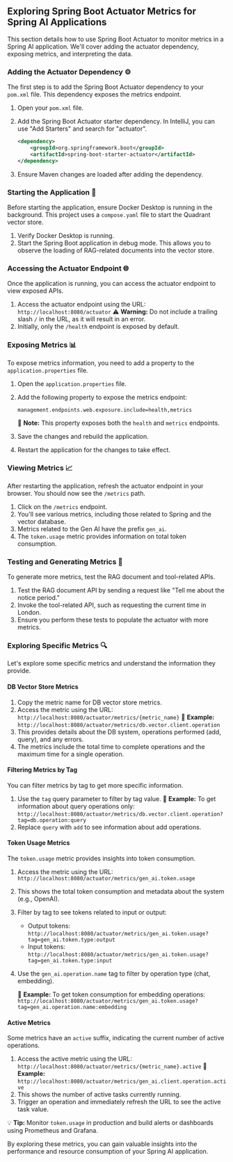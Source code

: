 ## Exploring Spring Boot Actuator Metrics for Spring AI Applications

This section details how to use Spring Boot Actuator to monitor metrics in a Spring AI application. We'll cover adding the actuator dependency, exposing metrics, and interpreting the data.

### Adding the Actuator Dependency ⚙️

The first step is to add the Spring Boot Actuator dependency to your `pom.xml` file. This dependency exposes the metrics endpoint.

1.  Open your `pom.xml` file.
2.  Add the Spring Boot Actuator starter dependency.  In IntelliJ, you can use "Add Starters" and search for "actuator".

    ```xml
    <dependency>
        <groupId>org.springframework.boot</groupId>
        <artifactId>spring-boot-starter-actuator</artifactId>
    </dependency>
    ```

3.  Ensure Maven changes are loaded after adding the dependency.

### Starting the Application 🚀

Before starting the application, ensure Docker Desktop is running in the background. This project uses a `compose.yaml` file to start the Quadrant vector store.

1.  Verify Docker Desktop is running.
2.  Start the Spring Boot application in debug mode. This allows you to observe the loading of RAG-related documents into the vector store.

### Accessing the Actuator Endpoint 🌐

Once the application is running, you can access the actuator endpoint to view exposed APIs.

1.  Access the actuator endpoint using the URL: `http://localhost:8080/actuator`
    ⚠️ **Warning:** Do not include a trailing slash `/` in the URL, as it will result in an error.
2.  Initially, only the `/health` endpoint is exposed by default.

### Exposing Metrics 📊

To expose metrics information, you need to add a property to the `application.properties` file.

1.  Open the `application.properties` file.
2.  Add the following property to expose the metrics endpoint:

    ```properties
    management.endpoints.web.exposure.include=health,metrics
    ```

    📝 **Note:** This property exposes both the `health` and `metrics` endpoints.
3.  Save the changes and rebuild the application.
4.  Restart the application for the changes to take effect.

### Viewing Metrics 📈

After restarting the application, refresh the actuator endpoint in your browser. You should now see the `/metrics` path.

1.  Click on the `/metrics` endpoint.
2.  You'll see various metrics, including those related to Spring and the vector database.
3.  Metrics related to the Gen AI have the prefix `gen_ai`.
4.  The `token.usage` metric provides information on total token consumption.

### Testing and Generating Metrics 🧪

To generate more metrics, test the RAG document and tool-related APIs.

1.  Test the RAG document API by sending a request like "Tell me about the notice period."
2.  Invoke the tool-related API, such as requesting the current time in London.
3.  Ensure you perform these tests to populate the actuator with more metrics.

### Exploring Specific Metrics 🔍

Let's explore some specific metrics and understand the information they provide.

#### DB Vector Store Metrics

1.  Copy the metric name for DB vector store metrics.
2.  Access the metric using the URL: `http://localhost:8080/actuator/metrics/{metric_name}`
    📌 **Example:** `http://localhost:8080/actuator/metrics/db.vector.client.operation`
3.  This provides details about the DB system, operations performed (add, query), and any errors.
4.  The metrics include the total time to complete operations and the maximum time for a single operation.

#### Filtering Metrics by Tag

You can filter metrics by tag to get more specific information.

1.  Use the `tag` query parameter to filter by tag value.
    📌 **Example:** To get information about query operations only: `http://localhost:8080/actuator/metrics/db.vector.client.operation?tag=db.operation:query`
2.  Replace `query` with `add` to see information about add operations.

#### Token Usage Metrics

The `token.usage` metric provides insights into token consumption.

1.  Access the metric using the URL: `http://localhost:8080/actuator/metrics/gen_ai.token.usage`
2.  This shows the total token consumption and metadata about the system (e.g., OpenAI).
3.  Filter by tag to see tokens related to input or output:
    *   Output tokens: `http://localhost:8080/actuator/metrics/gen_ai.token.usage?tag=gen_ai.token.type:output`
    *   Input tokens: `http://localhost:8080/actuator/metrics/gen_ai.token.usage?tag=gen_ai.token.type:input`
4.  Use the `gen_ai.operation.name` tag to filter by operation type (chat, embedding).

    📌 **Example:** To get token consumption for embedding operations: `http://localhost:8080/actuator/metrics/gen_ai.token.usage?tag=gen_ai.operation.name:embedding`

#### Active Metrics

Some metrics have an `active` suffix, indicating the current number of active operations.

1.  Access the active metric using the URL: `http://localhost:8080/actuator/metrics/{metric_name}.active`
    📌 **Example:** `http://localhost:8080/actuator/metrics/gen_ai.client.operation.active`
2.  This shows the number of active tasks currently running.
3.  Trigger an operation and immediately refresh the URL to see the active task value.

💡 **Tip:** Monitor `token.usage` in production and build alerts or dashboards using Prometheus and Grafana.

By exploring these metrics, you can gain valuable insights into the performance and resource consumption of your Spring AI application.
